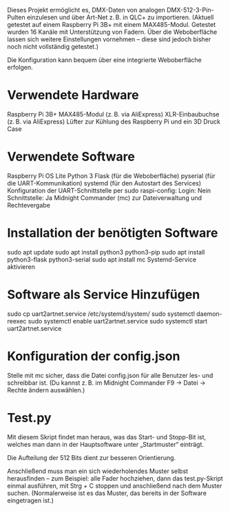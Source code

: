 Dieses Projekt ermöglicht es, DMX-Daten von analogen DMX-512-3-Pin-Pulten einzulesen und über Art-Net z. B. in QLC+ zu importieren.
(Aktuell getestet auf einem Raspberry Pi 3B+ mit einem MAX485-Modul. Getestet wurden 16 Kanäle mit Unterstützung von Fadern.
Über die Weboberfläche lassen sich weitere Einstellungen vornehmen – diese sind jedoch bisher noch nicht vollständig getestet.)

Die Konfiguration kann bequem über eine integrierte Weboberfläche erfolgen.

# Verwendete Hardware
Raspberry Pi 3B+
MAX485-Modul (z. B. via AliExpress)
XLR-Einbaubuchse (z. B. via AliExpress)
Lüfter zur Kühlung des Raspberry Pi
und ein 3D Druck Case 

# Verwendete Software
Raspberry Pi OS Lite
Python 3
Flask (für die Weboberfläche)
pyserial (für die UART-Kommunikation)
systemd (für den Autostart des Services)
Konfiguration der UART-Schnittstelle per sudo raspi-config:
Login: Nein
Schnittstelle: Ja
Midnight Commander (mc) zur Dateiverwaltung und Rechtevergabe

# Installation der benötigten Software
sudo apt update
sudo apt install python3 python3-pip
sudo apt install python3-flask python3-serial
sudo apt install mc
Systemd-Service aktivieren

# Software als Service Hinzufügen 
sudo cp uart2artnet.service /etc/systemd/system/
sudo systemctl daemon-reexec
sudo systemctl enable uart2artnet.service
sudo systemctl start uart2artnet.service
 
# Konfiguration der config.json
Stelle mit mc sicher, dass die Datei config.json für alle Benutzer les- und schreibbar ist.
(Du kannst z. B. im Midnight Commander F9 → Datei → Rechte ändern auswählen.)

# Test.py
Mit diesem Skript findet man heraus, was das Start- und Stopp-Bit ist, welches man dann in der Hauptsoftware unter „Startmuster“ einträgt.

Die Aufteilung der 512 Bits dient zur besseren Orientierung.

Anschließend muss man ein sich wiederholendes Muster selbst herausfinden – zum Beispiel: alle Fader hochziehen, dann das test.py-Skript einmal ausführen, mit Strg + C stoppen und anschließend nach dem Muster suchen.
(Normalerweise ist es das Muster, das bereits in der Software eingetragen ist.)


